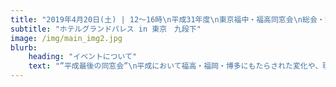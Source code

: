 ```yaml
---
title: "2019年4月20日(土) | 12〜16時\n平成31年度\n東京福中・福高同窓会\n総会・懇親会"
subtitle: "ホテルグランドパレス in 東京　九段下"
image: /img/main_img2.jpg
blurb:
    heading: "イベントについて"
    text: "”平成最後の同窓会”\n平成において福高・福岡・博多にもたらされた変化や、現在の福高の状況を同窓会参加者の各世代に提供し、参加者が過ごした平成の時代を振り返るとともに、世代間の交流のきっかけとしたい"
---
```


